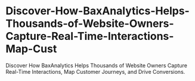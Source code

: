 # Discover-How-BaxAnalytics-Helps-Thousands-of-Website-Owners-Capture-Real-Time-Interactions-Map-Cust
Discover How BaxAnalytics Helps Thousands of Website Owners Capture Real-Time Interactions, Map Customer Journeys, and Drive Conversions.
